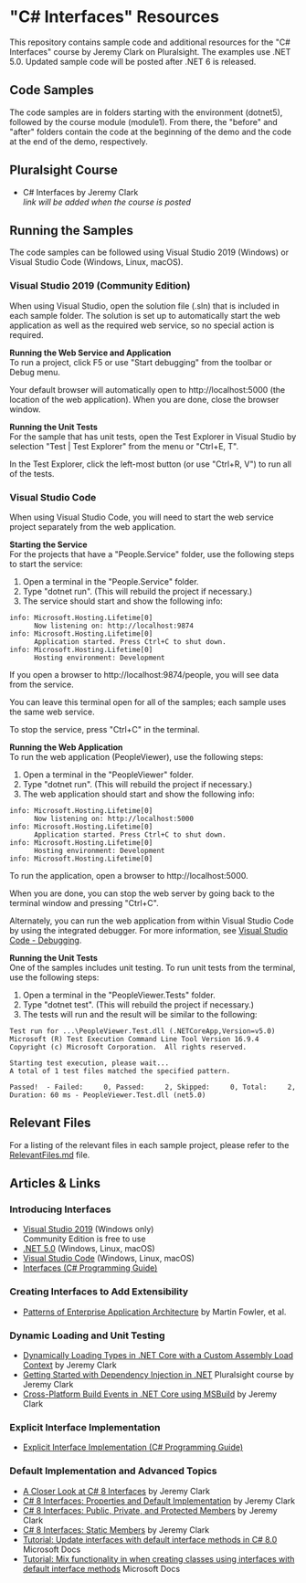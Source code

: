 # "C# Interfaces" Resources
This repository contains sample code and additional resources for the "C# Interfaces" course by Jeremy Clark on Pluralsight. The examples use .NET 5.0. Updated sample code will be posted after .NET 6 is released.  

## Code Samples
The code samples are in folders starting with the environment (dotnet5), followed by the course module (module1). From there, the "before" and "after" folders contain the code at the beginning of the demo and the code at the end of the demo, respectively.

## Pluralsight Course
* C# Interfaces by Jeremy Clark  
  *link will be added when the course is posted*

## Running the Samples  
The code samples can be followed using Visual Studio 2019 (Windows) or Visual Studio Code (Windows, Linux, macOS).

### Visual Studio 2019 (Community Edition)
When using Visual Studio, open the solution file (.sln) that is included in each sample folder. The solution is set up to automatically start the web application as well as the required web service, so no special action is required.

**Running the Web Service and Application**  
To run a project, click F5 or use "Start debugging" from the toolbar or Debug menu.

Your default browser will automatically open to http://localhost:5000 (the location of the web application). When you are done, close the browser window.

**Running the Unit Tests**  
For the sample that has unit tests, open the Test Explorer in Visual Studio by selection "Test | Test Explorer" from the menu or "Ctrl+E, T".

In the Test Explorer, click the left-most button (or use "Ctrl+R, V") to run all of the tests.

### Visual Studio Code
When using Visual Studio Code, you will need to start the web service project separately from the web application.

**Starting the Service**  
For the projects that have a "People.Service" folder, use the following steps to start the service:

1. Open a terminal in the "People.Service" folder.
2. Type "dotnet run". (This will rebuild the project if necessary.)
3. The service should start and show the following info:
```
info: Microsoft.Hosting.Lifetime[0]
      Now listening on: http://localhost:9874
info: Microsoft.Hosting.Lifetime[0]
      Application started. Press Ctrl+C to shut down.
info: Microsoft.Hosting.Lifetime[0]
      Hosting environment: Development
```

If you open a browser to http://localhost:9874/people, you will see data from the service.

You can leave this terminal open for all of the samples; each sample uses the same web service.

To stop the service, press "Ctrl+C" in the terminal.

**Running the Web Application**  
To run the web application (PeopleViewer), use the following steps:

1. Open a terminal in the "PeopleViewer" folder.
2. Type "dotnet run". (This will rebuild the project if necessary.)
3. The web application should start and show the following info:
```
info: Microsoft.Hosting.Lifetime[0]
      Now listening on: http://localhost:5000
info: Microsoft.Hosting.Lifetime[0]
      Application started. Press Ctrl+C to shut down.
info: Microsoft.Hosting.Lifetime[0]
      Hosting environment: Development
info: Microsoft.Hosting.Lifetime[0]
```
To run the application, open a browser to http://localhost:5000.

When you are done, you can stop the web server by going back to the terminal window and pressing "Ctrl+C".

Alternately, you can run the web application from within Visual Studio Code by using the integrated debugger. For more information, see [Visual Studio Code - Debugging](https://code.visualstudio.com/docs/editor/debugging).

**Running the Unit Tests**  
One of the samples includes unit testing. To run unit tests from the terminal, use the following steps:

1. Open a terminal in the "PeopleViewer.Tests" folder.
2. Type "dotnet test". (This will rebuild the project if necessary.)
3. The tests will run and the result will be similar to the following:
```
Test run for ...\PeopleViewer.Test.dll (.NETCoreApp,Version=v5.0)
Microsoft (R) Test Execution Command Line Tool Version 16.9.4
Copyright (c) Microsoft Corporation.  All rights reserved.

Starting test execution, please wait...
A total of 1 test files matched the specified pattern.

Passed!  - Failed:     0, Passed:     2, Skipped:     0, Total:     2, Duration: 60 ms - PeopleViewer.Test.dll (net5.0)
```

## Relevant Files  
For a listing of the relevant files in each sample project, please refer to the [RelevantFiles.md](/RelevantFiles.md) file.

## Articles & Links

### Introducing Interfaces
* [Visual Studio 2019](https://visualstudio.microsoft.com/downloads/) (Windows only)  
Community Edition is free to use
* [.NET 5.0](https://dotnet.microsoft.com/download) (Windows, Linux, macOS)
* [Visual Studio Code](https://code.visualstudio.com/download) (Windows, Linux, macOS)
* [Interfaces (C# Programming Guide)](https://docs.microsoft.com/en-us/dotnet/csharp/programming-guide/interfaces/)


### Creating Interfaces to Add Extensibility
* [Patterns of Enterprise Application Architecture](https://www.martinfowler.com/books/eaa.html) by Martin Fowler, et al.


### Dynamic Loading and Unit Testing
* [Dynamically Loading Types in .NET Core with a Custom Assembly Load Context](https://jeremybytes.blogspot.com/2020/01/dynamically-loading-types-in-net-core.html) by Jeremy Clark
* [Getting Started with Dependency Injection in .NET](https://app.pluralsight.com/library/courses/using-dependency-injection-on-ramp) Pluralsight course by Jeremy Clark
* [Cross-Platform Build Events in .NET Core using MSBuild](https://jeremybytes.blogspot.com/2020/05/cross-platform-build-events-in-net-core.html) by Jeremy Clark


### Explicit Interface Implementation
* [Explicit Interface Implementation (C# Programming Guide)](https://docs.microsoft.com/en-us/dotnet/csharp/programming-guide/interfaces/explicit-interface-implementation)


### Default Implementation and Advanced Topics
* [A Closer Look at C# 8 Interfaces](https://jeremybytes.blogspot.com/2019/09/a-closer-look-at-c-8-interfaces.html) by Jeremy Clark  
* [C# 8 Interfaces: Properties and Default Implementation](https://jeremybytes.blogspot.com/2019/09/c-8-interfaces-properties-and-default.html) by Jeremy Clark
* [C# 8 Interfaces: Public, Private, and Protected Members](https://jeremybytes.blogspot.com/2019/11/c-8-interfaces-public-private-and.html) by Jeremy Clark  
* [C# 8 Interfaces: Static Members](https://jeremybytes.blogspot.com/2019/12/c-8-interfaces-static-members.html) by Jeremy Clark
* [Tutorial: Update interfaces with default interface methods in C# 8.0](https://docs.microsoft.com/en-us/dotnet/csharp/whats-new/tutorials/default-interface-methods-versions) Microsoft Docs
* [Tutorial: Mix functionality in when creating classes using interfaces with default interface methods](https://docs.microsoft.com/en-us/dotnet/csharp/whats-new/tutorials/mixins-with-default-interface-methods) Microsoft Docs
